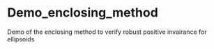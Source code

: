 # Demo_enclosing_method
Demo of the enclosing method to verify robust positive invairance for ellipsoids
